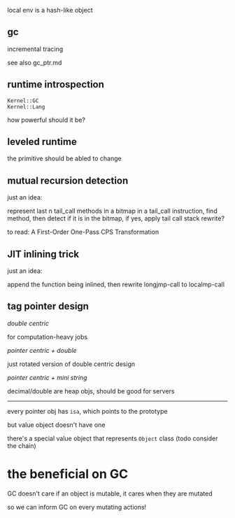 local env is a hash-like object

## gc

incremental tracing

see also gc_ptr.md

## runtime introspection

    Kernel::GC
    Kernel::Lang

how powerful should it be?

## leveled runtime

the primitive should be abled to change

## mutual recursion detection

just an idea:

represent last n tail_call methods in a bitmap
in a tail\_call instruction, find method, then detect if it is in the bitmap, if yes, apply tail call stack rewrite?

to read: A First-Order One-Pass CPS Transformation

## JIT inlining trick

just an idea:

append the function being inlined, then rewrite longjmp-call to localmp-call

## tag pointer design

*double centric*

for computation-heavy jobs

*pointer centric + double*

just rotated version of double centric design

*pointer centric + mini string*

decimal/double are heap objs, should be good for servers

---

every pointer obj has `isa`, which points to the prototype

but value object doesn't have one

there's a special value object that represents `Object` class (todo consider the chain)

# the beneficial on GC

GC doesn't care if an object is mutable, it cares when they are mutated

so we can inform GC on every mutating actions!
